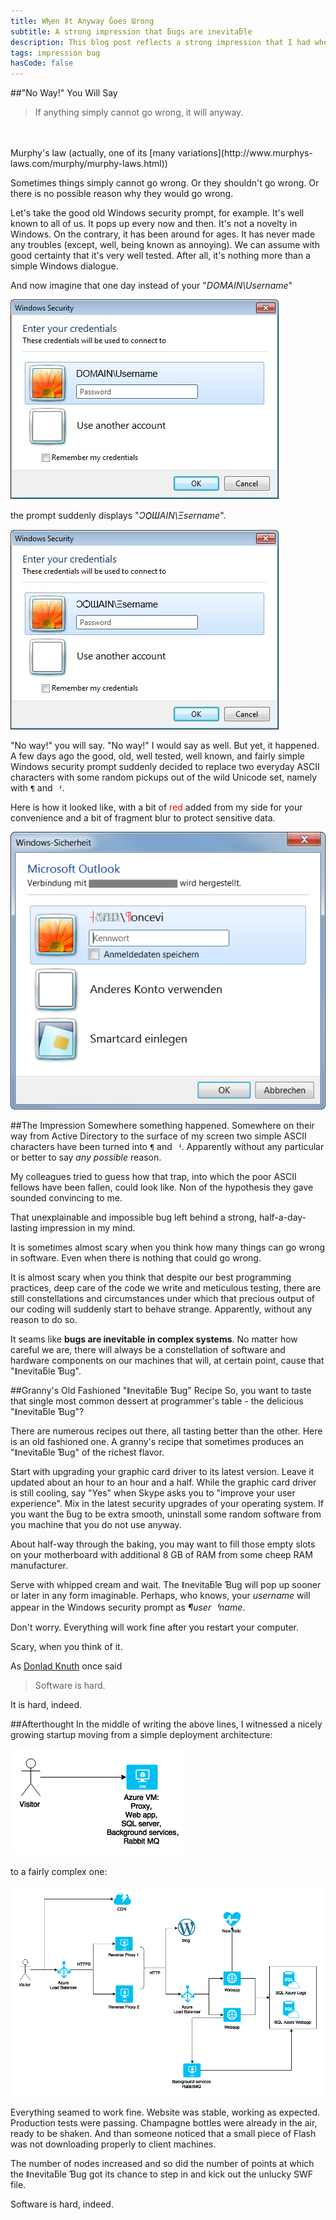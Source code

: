 ```yaml
---
title: Wђen ǁt Anƴwaƴ Ǧoes Ɯrong
subtitle: A strong impression that ƃugs are inevitaƃle
description: This blog post reflects a strong impression that I had when an unexplainable bug appeared in Windows security prompt - bugs are inevitable.
tags: impression bug
hasCode: false
---
```

##"No Way!" You Will Say
> If anything simply cannot go wrong, it will anyway.
<br/>
<br/>
Murphy's law (actually, one of its [many variations](http://www.murphys-laws.com/murphy/murphy-laws.html))

Sometimes things simply cannot go wrong. Or they shouldn't go wrong. Or there is no possible reason why they would go wrong.

Let's take the good old Windows security prompt, for example. It's well known to all of us. It pops up every now and then. It's not a novelty in Windows. On the contrary, it has been around for ages. It has never made any troubles (except, well, being known as annoying). We can assume with good certainty that it's very well tested. After all, it's nothing more than a simple Windows dialogue.

And now imagine that one day instead of your "*DOMAIN\Username*"

![Windows security prompt](/resources/when-it-anyway-goes-wrong/windows-security-prompt.jpg)

the prompt suddenly displays "*ƆѺƜAIN\Ξsername*".

![Windows security prompt with bug](/resources/when-it-anyway-goes-wrong/windows-security-prompt-with-bug.jpg)

"No way!" you will say. "No way!" I would say as well. But yet, it happened. A few days ago the good, old, well tested, well known, and fairly simple Windows security prompt suddenly decided to replace two everyday ASCII characters with some random pickups out of the wild Unicode set, namely with `¶` and `ᅥ`.

<p>
Here is how it looked like, with a bit of <span style="color:red">red</span> added from my side for your convenience and a bit of fragment blur to protect sensitive data.
</p>

![A bug in the Windows security prompt](/resources/when-it-anyway-goes-wrong/a-bug-in-the-windows-security-prompt.png)

##The Impression
Somewhere something happened. Somewhere on their way from Active Directory to the surface of my screen two simple ASCII characters have been turned into `¶` and `ᅥ`. Apparently without any particular or better to say *any possible* reason.

My colleagues tried to guess how that trap, into which the poor ASCII fellows have been fallen, could look like. Non of the hypothesis they gave sounded convincing to me.

That unexplainable and impossible bug left behind a strong, half-a-day-lasting impression in my mind.

It is sometimes almost scary when you think how many things can go wrong in software. Even when there is nothing that could go wrong.

It is almost scary when you think that despite our best programming practices, deep care of the code we write and meticulous testing, there are still constellations and circumstances under which that precious output of our coding will suddenly start to behave strange. Apparently, without any reason to do so.

It seams like **bugs are inevitable in complex systems**. No matter how careful we are, there will always be a constellation of software and hardware components on our machines that will, at certain point, cause that "ǁnevitaƃle Ɓug".

##Granny's Old Fashioned "ǁnevitaƃle Ɓug" Recipe
So, you want to taste that single most common dessert at programmer's table - the delicious "ǁnevitaƃle Ɓug"? 

There are numerous recipes out there, all tasting better than the other. Here is an old fashioned one. A granny's recipe that sometimes produces an "ǁnevitaƃle Ɓug" of the richest flavor.

Start with upgrading your graphic card driver to its latest version. Leave it updated about an hour to an hour and a half. While the graphic card driver is still cooling, say "Yes" when Skype asks you to "improve your user experience". Mix in the latest security upgrades of your operating system. If you want the ƃug to be extra smooth, uninstall some random software from you machine that you do not use anyway.

About half-way through the baking, you may want to fill those empty slots on your motherboard with additional 8 GB of RAM from some cheep RAM manufacturer.

Serve with whipped cream and wait. The ǁnevitaƃle Ɓug will pop up sooner or later in any form imaginable. Perhaps, who knows, your *username* will appear in the Windows security prompt as *¶userᅥname*.

Don't worry. Everything will work fine after you restart your computer.

Scary, when you think of it.

As [Donlad Knuth](https://en.wikipedia.org/wiki/Donald_Knuth) once said

> Software is hard.

It is hard, indeed.

##Afterthought
In the middle of writing the above lines, I witnessed a nicely growing startup moving from a simple deployment architecture:

![A simple deployment architecture](/resources/when-it-anyway-goes-wrong/simple-deployment-architecture.png)

to a fairly complex one:

![A complex deployment architecture](/resources/when-it-anyway-goes-wrong/complex-deployment-architecture.png)

Everything seamed to work fine. Website was stable, working as expected. Production tests were passing. Champagne bottles were already in the air, ready to be shaken. And than someone noticed that a small piece of Flash was not downloading properly to client machines.

The number of nodes increased and so did the number of points at which the ǁnevitaƃle Ɓug got its chance to step in and kick out the unlucky SWF file.

Software is hard, indeed.